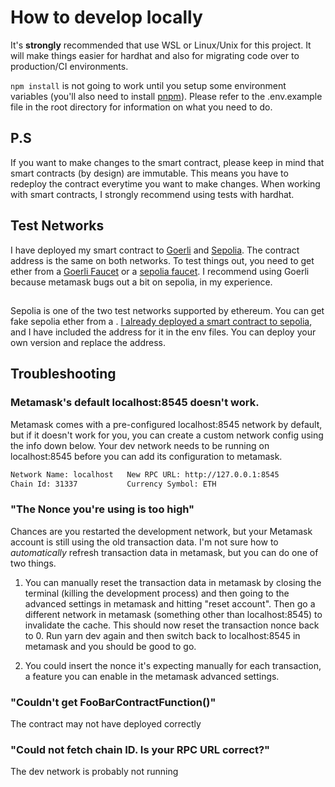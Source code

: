# How to develop locally

It's **strongly** recommended that use WSL or Linux/Unix for this project. It will make things easier for hardhat and also for migrating code over to production/CI environments. 

`npm install` is not going to work until you setup some environment variables (you'll also need to install [pnpm](https://pnpm.io/)). Please refer to the .env.example file in the root directory for information on what you need to do.

## P.S 

If you want to make changes to the smart contract, please keep in mind that smart contracts (by design) are immutable. This means you have to redeploy the contract everytime you want to make changes. When working with smart contracts, I strongly recommend using tests with hardhat.

## Test Networks

I have deployed my smart contract to [Goerli](https://goerli.net/) and [Sepolia](https://sepolia.dev/). The contract address is the same on both networks. To test things out, you need to get ether from a [Goerli Faucet](https://goerlifaucet.com/) or a [sepolia faucet](https://sepolia-faucet.pk910.de/). I recommend using Goerli because metamask bugs out a bit on sepolia, in my experience. 

## 

Sepolia is one of the two test networks supported by ethereum. You can get fake sepolia ether from a . [I already deployed a smart contract to sepolia](https://sepolia.etherscan.io/address/0xfe63e035a1bba894a614409371a0eb5726eec09e), and I have included the address for it in the env files. You can deploy your own version and replace the address.

## Troubleshooting 

### Metamask's default localhost:8545 doesn't work.

Metamask comes with a pre-configured localhost:8545 network by default, but if it doesn't work for you, you can create a custom network config using the info down below. Your dev network needs to be running on localhost:8545 before you can add its configuration to metamask.

```bash
Network Name: localhost   New RPC URL: http://127.0.0.1:8545
Chain Id: 31337           Currency Symbol: ETH
```

### "The Nonce you're using is too high"

Chances are you restarted the development network, but your Metamask account is still using the old transaction data. 
I'm not sure how to _automatically_ refresh transaction data in metamask, but you can do one of two things.

1. You can manually reset the transaction data in metamask by closing the terminal (killing the development process) and then going to the advanced settings in metamask and hitting "reset account". Then go a different network in metamask (something other than localhost:8545) to invalidate the cache. This should now reset the transaction nonce back to 0. Run yarn dev again and then switch back to localhost:8545 in metamask and you should be good to go.

2. You could insert the nonce it's expecting manually for each transaction, a feature you can enable in the metamask advanced settings.

### "Couldn't get FooBarContractFunction()"

The contract may not have deployed correctly

### "Could not fetch chain ID. Is your RPC URL correct?"

The dev network is probably not running
